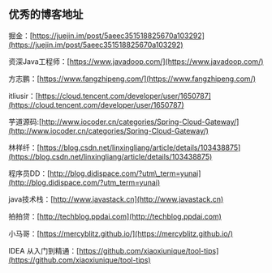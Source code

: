 ## 优秀的博客地址

掘金：[https://juejin.im/post/5aeec351518825670a103292](https://juejin.im/post/5aeec351518825670a103292)

资深Java工程师：[https://www.javadoop.com/](https://www.javadoop.com/)

方志鹏：[https://www.fangzhipeng.com/](https://www.fangzhipeng.com/)

itliusir：[https://cloud.tencent.com/developer/user/1650787](https://cloud.tencent.com/developer/user/1650787)

芋道源码:[http://www.iocoder.cn/categories/Spring-Cloud-Gateway/](http://www.iocoder.cn/categories/Spring-Cloud-Gateway/)

林祥纤：[https://blog.csdn.net/linxingliang/article/details/103438875](https://blog.csdn.net/linxingliang/article/details/103438875)

程序员DD：[http://blog.didispace.com/?utm\_term=yunai](http://blog.didispace.com/?utm_term=yunai)

java技术栈：[http://www.javastack.cn](http://www.javastack.cn)

拍拍贷：[http://techblog.ppdai.com](http://techblog.ppdai.com)

小马哥：[https://mercyblitz.github.io/](https://mercyblitz.github.io/)

IDEA 从入门到精通：[https://github.com/xiaoxiunique/tool-tips](https://github.com/xiaoxiunique/tool-tips)



